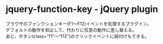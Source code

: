 jquery-function-key - jQuery plugin
==================

ブラウザのファンクションキー(F1～F12)イベントを処理するプラグイン。  
デフォルトの動作を抑止して、代わりに任意の動作に差し替える。  
あと、ボタン(class="f1"～"f12")のクリックイベントに紐付けもできる。  
